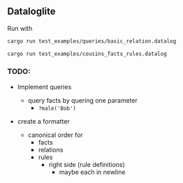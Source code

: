 ## Dataloglite

Run with

```bash
cargo run test_examples/queries/basic_relation.datalog
```

```bash
cargo run test_examples/cousins_facts_rules.datalog
```

### TODO:

- Implement queries

  - query facts by quering one parameter
    - `?male('Bob')`

- create a formatter
  - canonical order for
    - facts
    - relations
    - rules
      - right side (rule definitions)
        - maybe each in newline
